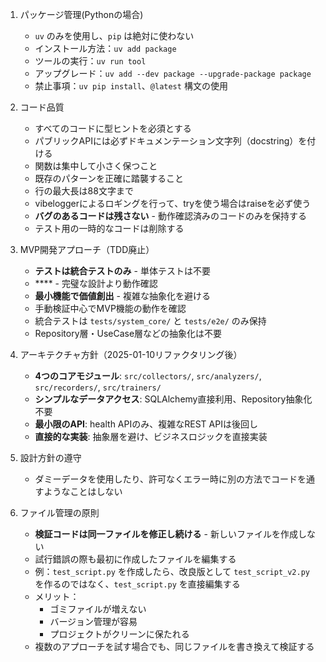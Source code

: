 1. パッケージ管理(Pythonの場合)
   - `uv` のみを使用し、`pip` は絶対に使わない
   - インストール方法：`uv add package`
   - ツールの実行：`uv run tool`
   - アップグレード：`uv add --dev package --upgrade-package package`
   - 禁止事項：`uv pip install`、`@latest` 構文の使用

2. コード品質
   - すべてのコードに型ヒントを必須とする
   - パブリックAPIには必ずドキュメンテーション文字列（docstring）を付ける
   - 関数は集中して小さく保つこと
   - 既存のパターンを正確に踏襲すること
   - 行の最大長は88文字まで
   - vibeloggerによるロギングを行って、tryを使う場合はraiseを必ず使う
   - **バグのあるコードは残さない** - 動作確認済みのコードのみを保持する
   - テスト用の一時的なコードは削除する

3. MVP開発アプローチ（TDD廃止）
   - **テストは統合テストのみ** - 単体テストは不要
   - **** - 完璧な設計より動作確認
   - **最小機能で価値創出** - 複雑な抽象化を避ける
   - 手動検証中心でMVP機能の動作を確認
   - 統合テストは `tests/system_core/` と `tests/e2e/` のみ保持
   - Repository層・UseCase層などの抽象化は不要

4. アーキテクチャ方針（2025-01-10リファクタリング後）
   - **4つのコアモジュール**: `src/collectors/`, `src/analyzers/`, `src/recorders/`, `src/trainers/`
   - **シンプルなデータアクセス**: SQLAlchemy直接利用、Repository抽象化不要
   - **最小限のAPI**: health APIのみ、複雑なREST APIは後回し
   - **直接的な実装**: 抽象層を避け、ビジネスロジックを直接実装

5. 設計方針の遵守
   - ダミーデータを使用したり、許可なくエラー時に別の方法でコードを通すようなことはしない

6. ファイル管理の原則
   - **検証コードは同一ファイルを修正し続ける** - 新しいファイルを作成しない
   - 試行錯誤の際も最初に作成したファイルを編集する
   - 例：`test_script.py` を作成したら、改良版として `test_script_v2.py` を作るのではなく、`test_script.py` を直接編集する
   - メリット：
     - ゴミファイルが増えない
     - バージョン管理が容易
     - プロジェクトがクリーンに保たれる
   - 複数のアプローチを試す場合でも、同じファイルを書き換えて検証する